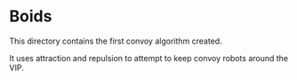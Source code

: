 # Boids

This directory contains the first convoy algorithm created.

It uses attraction and repulsion to attempt to keep convoy robots around the VIP.
